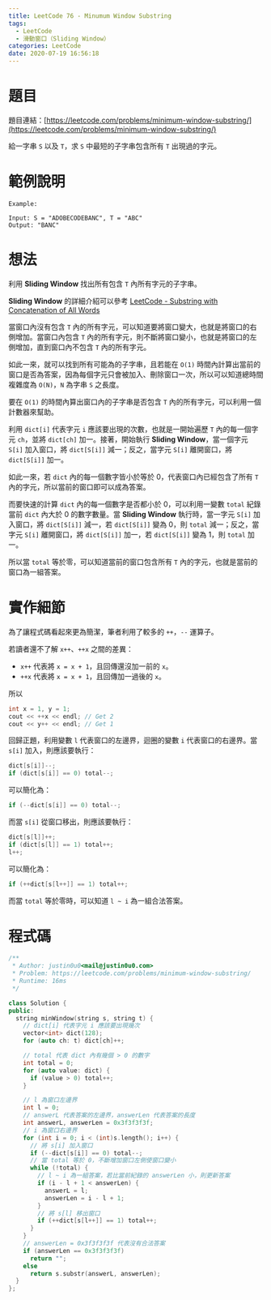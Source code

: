 ```yaml
---
title: LeetCode 76 - Minumum Window Substring
tags:
  - LeetCode
  - 滑動窗口（Sliding Window）
categories: LeetCode
date: 2020-07-19 16:56:18
---
```


# 題目
題目連結：[https://leetcode.com/problems/minimum-window-substring/](https://leetcode.com/problems/minimum-window-substring/)

給一字串 `S` 以及 `T`，求 `S` 中最短的子字串包含所有 `T` 出現過的字元。

# 範例說明
```
Example:

Input: S = "ADOBECODEBANC", T = "ABC"
Output: "BANC"
```

<!-- More -->

# 想法

利用 **Sliding Window** 找出所有包含 `T` 內所有字元的子字串。

**Sliding Window** 的詳細介紹可以參考 [LeetCode - Substring with Concatenation of All Words](https://blog.justin0u0.com/LeetCode-Substring-with-Concatenation-of-All-Words/)

當窗口內沒有包含 `T` 內的所有字元，可以知道要將窗口變大，也就是將窗口的右側增加。當窗口內包含 `T` 內的所有字元，則不斷將窗口變小，也就是將窗口的左側增加，直到窗口內不包含 `T` 內的所有字元。

如此一來，就可以找到所有可能為的子字串，且若能在 `O(1)` 時間內計算出當前的窗口是否為答案，因為每個字元只會被加入、刪除窗口一次，所以可以知道總時間複雜度為 `O(N)`，`N` 為字串 `S` 之長度。

要在 `O(1)` 的時間內算出窗口內的子字串是否包含 `T` 內的所有字元，可以利用一個計數器來幫助。

利用 `dict[i]` 代表字元 `i` 應該要出現的次數，也就是一開始遍歷 `T` 內的每一個字元 `ch`，並將 `dict[ch]` 加一。接著，開始執行 **Sliding Window**，當一個字元 `S[i]` 加入窗口，將 `dict[S[i]]` 減一；反之，當字元 `S[i]` 離開窗口，將 `dict[S[i]]` 加一。

如此一來，若 `dict` 內的每一個數字皆小於等於 0，代表窗口內已經包含了所有 `T` 內的字元，所以當前的窗口即可以成為答案。

而要快速的計算 `dict` 內的每一個數字是否都小於 0，可以利用一變數 `total` 紀錄當前 `dict` 內大於 0 的數字數量。當 **Sliding Window** 執行時，當一字元 `S[i]` 加入窗口，將 `dict[S[i]]` 減一，若 `dict[S[i]]` 變為 0，則 `total` 減一；反之，當字元 `S[i]` 離開窗口，將 `dict[S[i]]` 加一，若 `dict[S[i]]` 變為 1，則 `total` 加一。

所以當 `total` 等於零，可以知道當前的窗口包含所有 `T` 內的字元，也就是當前的窗口為一組答案。

# 實作細節

為了讓程式碼看起來更為簡潔，筆者利用了較多的 `++`，`--` 運算子。

若讀者還不了解 `x++`、`++x` 之間的差異：
- `x++` 代表將 `x = x + 1`，且回傳還沒加一前的 `x`。
- `++x` 代表將 `x = x + 1`，且回傳加一過後的 `x`。

所以
```cpp
int x = 1, y = 1;
cout << ++x << endl; // Get 2
cout << y++ << endl; // Get 1
```

回歸正題，利用變數 `l` 代表窗口的左邊界，迴圈的變數 `i` 代表窗口的右邊界。當 `s[i]` 加入，則應該要執行：

```cpp
dict[s[i]]--;
if (dict[s[i]] == 0) total--;
```

可以簡化為：

```cpp
if (--dict[s[i]] == 0) total--;
```

而當 `s[i]` 從窗口移出，則應該要執行：

```cpp
dict[s[l]]++;
if (dict[s[l]] == 1) total++;
l++;
```

可以簡化為：

```cpp
if (++dict[s[l++]] == 1) total++;
```

而當 `total` 等於零時，可以知道 `l ~ i` 為一組合法答案。

# 程式碼

```cpp
/**
 * Author: justin0u0<mail@justin0u0.com>
 * Problem: https://leetcode.com/problems/minimum-window-substring/
 * Runtime: 16ms
 */

class Solution {
public:
  string minWindow(string s, string t) {
    // dict[i] 代表字元 i 應該要出現幾次
    vector<int> dict(128);
    for (auto ch: t) dict[ch]++;

    // total 代表 dict 內有幾個 > 0 的數字
    int total = 0;
    for (auto value: dict) {
      if (value > 0) total++;
    }

    // l 為窗口左邊界
    int l = 0;
    // answerL 代表答案的左邊界，answerLen 代表答案的長度
    int answerL, answerLen = 0x3f3f3f3f;
    // i 為窗口右邊界
    for (int i = 0; i < (int)s.length(); i++) {
      // 將 s[i] 加入窗口
      if (--dict[s[i]] == 0) total--;
      // 當 total 等於 0，不斷增加窗口左側使窗口變小
      while (!total) {
        // l ~ i 為一組答案，若比當前紀錄的 answerLen 小，則更新答案
        if (i - l + 1 < answerLen) {
          answerL = l;
          answerLen = i - l + 1;
        }
        // 將 s[l] 移出窗口
        if (++dict[s[l++]] == 1) total++;
      }
    }
    // answerLen = 0x3f3f3f3f 代表沒有合法答案
    if (answerLen == 0x3f3f3f3f)
      return "";
    else
      return s.substr(answerL, answerLen);
  }
};

```
